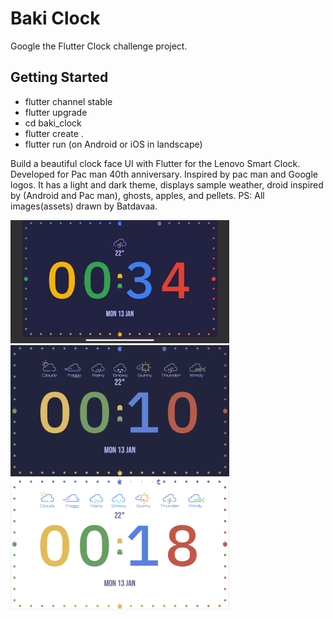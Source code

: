 # Baki Clock

Google the Flutter Clock challenge project.

## Getting Started

- flutter channel stable
- flutter upgrade
- cd baki_clock
- flutter create .
- flutter run (on Android or iOS in landscape)

Build a beautiful clock face UI with Flutter for the Lenovo Smart Clock.
Developed for Pac man 40th anniversary. Inspired by pac man and Google logos.
It has a light and dark theme, displays sample weather, droid inspired by (Android and Pac man), ghosts, apples, and pellets.
PS: All images(assets) drawn by Batdavaa.

<img src='baki_clock.gif' width='350'>

<img src='baki_dark.png' width='350'>

<img src='baki_light.png' width='350'>


